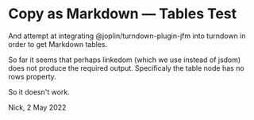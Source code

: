 # Copy as Markdown — Tables Test

And attempt at integrating @joplin/turndown-plugin-jfm into turndown
in order to get Markdown tables.

So far it seems that perhaps linkedom (which we use instead of jsdom)
does not produce the required output. Specificaly the table node has no
rows property.

So it doesn't work.

Nick, 2 May 2022
